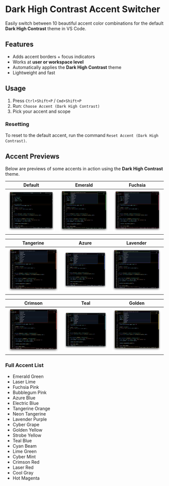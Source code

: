 # Dark High Contrast Accent Switcher

Easily switch between 10 beautiful accent color combinations for the default **Dark High Contrast** theme in VS Code.

## Features

- Adds accent borders + focus indicators
- Works at **user or workspace level**
- Automatically applies the **Dark High Contrast** theme
- Lightweight and fast

## Usage

1. Press `Ctrl+Shift+P` / `Cmd+Shift+P`
2. Run: `Choose Accent (Dark High Contrast)`
3. Pick your accent and scope

### Resetting

To reset to the default accent, run the command `Reset Accent (Dark High Contrast)`.

## Accent Previews

Below are previews of some accents in action using the **Dark High Contrast** theme.

| Default | Emerald | Fuchsia |
|--------|---------|---------|
| ![](media/00-default.png) | ![](media/01-emerald.png) | ![](media/02-fuchsia.png) |

| Tangerine | Azure | Lavender |
|-----------|-------|----------|
| ![](media/03-tangerine.png) | ![](media/04-azure.png) | ![](media/05-lavender.png) |

| Crimson | Teal | Golden |
|---------|------|--------|
| ![](media/06-crimson.png) | ![](media/07-teal.png) | ![](media/08-golden.png) |

### Full Accent List

- Emerald Green
- Laser Lime
- Fuchsia Pink
- Bubblegum Pink
- Azure Blue
- Electric Blue
- Tangerine Orange
- Neon Tangerine
- Lavender Purple
- Cyber Grape
- Golden Yellow
- Strobe Yellow
- Teal Blue
- Cyan Beam
- Lime Green
- Cyber Mint
- Crimson Red
- Laser Red
- Cool Gray
- Hot Magenta